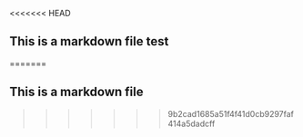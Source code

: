 <<<<<<< HEAD
## This is a markdown file test
=======
## This is a markdown file
>>>>>>> 9b2cad1685a51f4f41d0cb9297faf414a5dadcff
